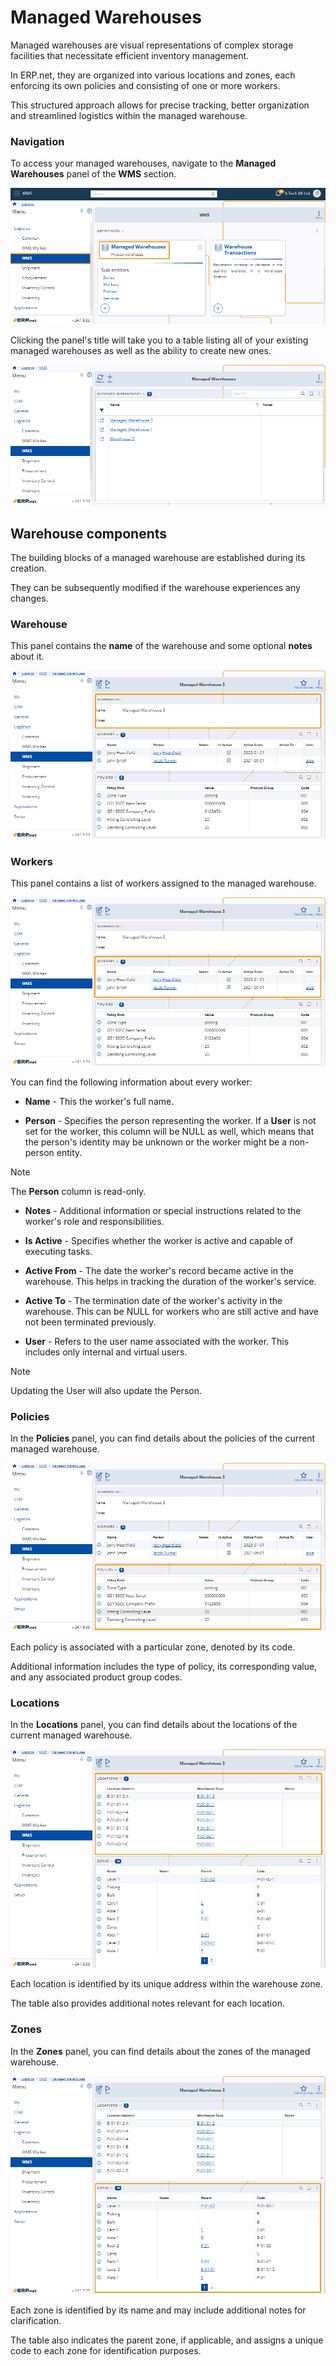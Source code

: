 # Managed Warehouses 

Managed warehouses are visual representations of complex storage facilities that necessitate efficient inventory management. 

In ERP.net, they are organized into various locations and zones, each enforcing its own policies and consisting of one or more workers. 

This structured approach allows for precise tracking, better organization and streamlined logistics within the managed warehouse.

### Navigation 

To access your managed warehouses, navigate to the **Managed Warehouses** panel of the **WMS** section. 

![pictures](pictures/Managed_Warehouses_navigation_03_06.png)

Clicking the panel's title will take you to a table listing all of your existing managed warehouses as well as the ability to create new ones.

![pictures](pictures/Managed_Warehouses_view_04_06.png)

## Warehouse components 

The building blocks of a managed warehouse are established during its creation. 

They can be subsequently modified if the warehouse experiences any changes.

### Warehouse 

This panel contains the **name** of the warehouse and some optional **notes** about it. 

![pictures](pictures/Managed_Warehouses_warehouse_04_06.png)

### Workers 

This panel contains a list of workers assigned to the managed warehouse.

![pictures](pictures/Managed_Warehouses_workers_04_06.png)

You can find the following information about every worker:

- **Name** - This the worker's full name.

- **Person** - Specifies the person representing the worker. If a **User** is not set for the worker, this column will be NULL as well, which means that the person's identity may be unknown or the worker might be a non-person entity.

> [!NOTE]
> The **Person** column is read-only.

- **Notes** - Additional information or special instructions related to the worker's role and responsibilities.

- **Is Active** - Specifies whether the worker is active and capable of executing tasks. 

- **Active From** - The date the worker's record became active in the warehouse. This helps in tracking the duration of the worker's service.

- **Active To** - The termination date of the worker's activity in the warehouse. This can be NULL for workers who are still active and have not been terminated previously.

- **User** - Refers to the user name associated with the worker. This includes only internal and virtual users.

> [!NOTE]
> Updating the User will also update the Person.

### Policies 

In the **Policies** panel, you can find details about the policies of the current managed warehouse. 

![pictures](pictures/Managed_Warehouses_policies_04_06.png)

Each policy is associated with a particular zone, denoted by its code. 

Additional information includes the type of policy, its corresponding value, and any associated product group codes.

### Locations

In the **Locations** panel, you can find details about the locations of the current managed warehouse. 

![pictures](pictures/Managed_Warehouses_locations_04_06.png)

Each location is identified by its unique address within the warehouse zone. 

The table also provides additional notes relevant for each location.

### Zones 

In the **Zones** panel, you can find details about the zones of the managed warehouse. 

![pictures](pictures/Managed_Warehouses_zones_04_06.png)

Each zone is identified by its name and may include additional notes for clarification. 

The table also indicates the parent zone, if applicable, and assigns a unique code to each zone for identification purposes.
